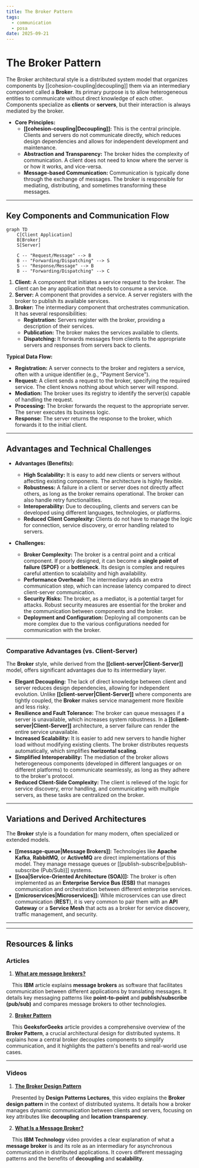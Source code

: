 ```yaml
---
title: The Broker Pattern
tags:
  - communication
  - posa
date: 2025-09-21
---
```

# **The Broker Pattern**

The Broker architectural style is a distributed system model that organizes components by [[cohesion-coupling|decoupling]] them via an intermediary component called a **Broker**. Its primary purpose is to allow heterogeneous entities to communicate without direct knowledge of each other. Components specialize as **clients** or **servers**, but their interaction is always mediated by the broker.

* **Core Principles:**
    * **[[cohesion-coupling|Decoupling]]:** This is the central principle. Clients and servers do not communicate directly, which reduces design dependencies and allows for independent development and maintenance.
    * **Abstraction and Transparency:** The broker hides the complexity of communication. A client does not need to know where the server is or how it works, and vice-versa.
    * **Message-based Communication:** Communication is typically done through the exchange of messages. The broker is responsible for mediating, distributing, and sometimes transforming these messages.

---

## **Key Components and Communication Flow**

```mermaid
graph TD
    C[Client Application]
    B[Broker]
    S[Server]

    C -- "Request/Message" --> B
    B -- "Forwarding/Dispatching" --> S
    S -- "Response/Message" --> B
    B -- "Forwarding/Dispatching" --> C
```

1.  **Client:** A component that initiates a service request to the broker. The client can be any application that needs to consume a service.
2.  **Server:** A component that provides a service. A server registers with the broker to publish its available services.
3.  **Broker:** The intermediary component that orchestrates communication. It has several responsibilities:
    * **Registration:** Servers register with the broker, providing a description of their services.
    * **Publication:** The broker makes the services available to clients.
    * **Dispatching:** It forwards messages from clients to the appropriate servers and responses from servers back to clients.

**Typical Data Flow:**
* **Registration:** A server connects to the broker and registers a service, often with a unique identifier (e.g., "Payment Service").
* **Request:** A client sends a request to the broker, specifying the required service. The client knows nothing about which server will respond.
* **Mediation:** The broker uses its registry to identify the server(s) capable of handling the request.
* **Processing:** The broker forwards the request to the appropriate server. The server executes its business logic.
* **Response:** The server returns the response to the broker, which forwards it to the initial client.

---

## **Advantages and Technical Challenges**

* **Advantages (Benefits):**
    * **High Scalability:** It is easy to add new clients or servers without affecting existing components. The architecture is highly flexible.
    * **Robustness:** A failure in a client or server does not directly affect others, as long as the broker remains operational. The broker can also handle retry functionalities.
    * **Interoperability:** Due to decoupling, clients and servers can be developed using different languages, technologies, or platforms.
    * **Reduced Client Complexity:** Clients do not have to manage the logic for connection, service discovery, or error handling related to servers.

* **Challenges:**
    * **Broker Complexity:** The broker is a central point and a critical component. If poorly designed, it can become a **single point of failure (SPOF)** or a **bottleneck**. Its design is complex and requires careful attention to scalability and high availability.
    * **Performance Overhead:** The intermediary adds an extra communication step, which can increase latency compared to direct client-server communication.
    * **Security Risks:** The broker, as a mediator, is a potential target for attacks. Robust security measures are essential for the broker and the communication between components and the broker.
    * **Deployment and Configuration:** Deploying all components can be more complex due to the various configurations needed for communication with the broker.

---

### **Comparative Advantages (vs. Client-Server)**

The **Broker** style, while derived from the **[[client-server|Client-Server]]** model, offers significant advantages due to its intermediary layer.

* **Elegant Decoupling:** The lack of direct knowledge between client and server reduces design dependencies, allowing for independent evolution. Unlike **[[client-server|Client-Server]]** where components are tightly coupled, the **Broker** makes service management more flexible and less risky.
* **Resilience and Fault Tolerance:** The broker can queue messages if a server is unavailable, which increases system robustness. In a **[[client-server|Client-Server]]** architecture, a server failure can render the entire service unavailable.
* **Increased Scalability:** It is easier to add new servers to handle higher load without modifying existing clients. The broker distributes requests automatically, which simplifies **horizontal scaling**.
* **Simplified Interoperability:** The mediation of the broker allows heterogeneous components (developed in different languages or on different platforms) to communicate seamlessly, as long as they adhere to the broker's protocol.
* **Reduced Client-Side Complexity:** The client is relieved of the logic for service discovery, error handling, and communicating with multiple servers, as these tasks are centralized on the broker.

---

## **Variations and Derived Architectures**

The **Broker** style is a foundation for many modern, often specialized or extended models.

* **[[message-queue|Message Brokers]]:** Technologies like **Apache Kafka**, **RabbitMQ**, or **ActiveMQ** are direct implementations of this model. They manage message queues or [[publish-subscribe|publish-subscribe (Pub/Sub)]] systems.
* **[[soa|Service-Oriented Architecture (SOA)]]:** The broker is often implemented as an **Enterprise Service Bus (ESB)** that manages communication and orchestration between different enterprise services.
* **[[microservices|Microservices]]:** While microservices can use direct communication (**REST**), it is very common to pair them with an **API Gateway** or a **Service Mesh** that acts as a broker for service discovery, traffic management, and security.

---

---

## **Resources & links**

### **Articles**

1.  **[What are message brokers?](https://www.ibm.com/think/topics/message-brokers)**

    This **IBM** article explains **message brokers** as software that facilitates communication between different applications by translating messages. It details key messaging patterns like **point-to-point** and **publish/subscribe (pub/sub)** and compares message brokers to other technologies.

2.  **[Broker Pattern](https://www.geeksforgeeks.org/system-design/broker-pattern/)**

    This **GeeksforGeeks** article provides a comprehensive overview of the **Broker Pattern**, a crucial architectural design for distributed systems. It explains how a central broker decouples components to simplify communication, and it highlights the pattern's benefits and real-world use cases.

---

### **Videos**

1.  **[The Broker Design Pattern](https://www.youtube.com/watch?v=S9LytpENF3s)**

    Presented by **Design Patterns Lectures**, this video explains the **Broker design pattern** in the context of distributed systems. It details how a broker manages dynamic communication between clients and servers, focusing on key attributes like **decoupling** and **location transparency**.

2.  **[What Is a Message Broker?](https://www.youtube.com/watch?v=385Jtvxne4A)**

    This **IBM Technology** video provides a clear explanation of what a **message broker** is and its role as an intermediary for asynchronous communication in distributed applications. It covers different messaging patterns and the benefits of **decoupling** and **scalability**.
